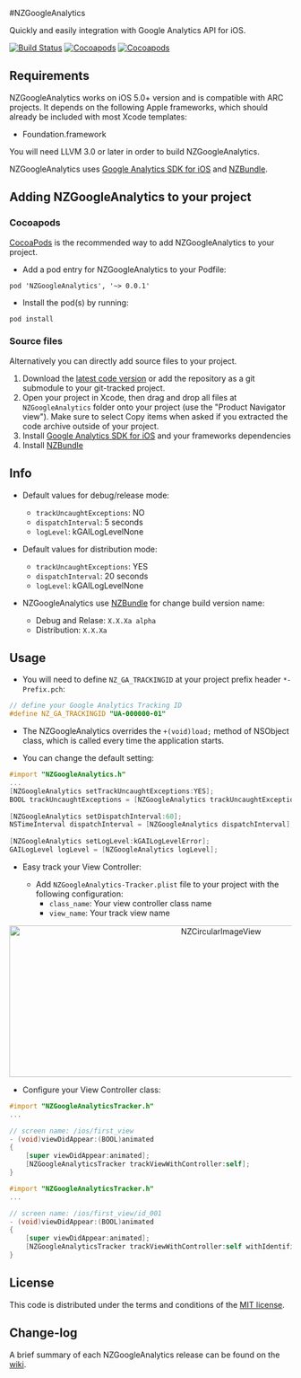 #NZGoogleAnalytics

Quickly and easily integration with Google Analytics API for iOS.

[![Build Status](https://api.travis-ci.org/NZN/NZGoogleAnalytics.png)](https://api.travis-ci.org/NZN/NZGoogleAnalytics.png)
[![Cocoapods](https://cocoapod-badges.herokuapp.com/v/NZGoogleAnalytics/badge.png)](http://beta.cocoapods.org/?q=name%3Anzgoogleanalytics%2A)
[![Cocoapods](https://cocoapod-badges.herokuapp.com/p/NZGoogleAnalytics/badge.png)](http://beta.cocoapods.org/?q=name%3Anzgoogleanalytics%2A)

## Requirements

NZGoogleAnalytics works on iOS 5.0+ version and is compatible with ARC projects. It depends on the following Apple frameworks, which should already be included with most Xcode templates:

* Foundation.framework

You will need LLVM 3.0 or later in order to build NZGoogleAnalytics.

NZGoogleAnalytics uses [Google Analytics SDK for iOS](https://developers.google.com/analytics/devguides/collection/ios/resources) and [NZBundle](https://github.com/NZN/NZBundle).

## Adding NZGoogleAnalytics to your project

### Cocoapods

[CocoaPods](http://cocoapods.org) is the recommended way to add NZGoogleAnalytics to your project.

* Add a pod entry for NZGoogleAnalytics to your Podfile:

```
pod 'NZGoogleAnalytics', '~> 0.0.1'
```

* Install the pod(s) by running:

```
pod install
```

### Source files

Alternatively you can directly add source files to your project.

1. Download the [latest code version](https://github.com/NZN/NZGoogleAnalytics/archive/master.zip) or add the repository as a git submodule to your git-tracked project.
2. Open your project in Xcode, then drag and drop all files at `NZGoogleAnalytics` folder onto your project (use the "Product Navigator view"). Make sure to select Copy items when asked if you extracted the code archive outside of your project.
3. Install [Google Analytics SDK for iOS](https://developers.google.com/analytics/devguides/collection/ios/resources) and your frameworks dependencies
4. Install [NZBundle](https://github.com/NZN/NZBundle)

## Info

* Default values for debug/release mode:
	* `trackUncaughtExceptions`: NO
	* `dispatchInterval`: 5 seconds
	* `logLevel`: kGAILogLevelNone
	
* Default values for distribution mode:
	* `trackUncaughtExceptions`: YES
	* `dispatchInterval`: 20 seconds
	* `logLevel`: kGAILogLevelNone
	
* NZGoogleAnalytics use [NZBundle](https://github.com/NZN/NZBundle) for change build version name:
	* Debug and Relase: `X.X.Xa alpha`
	* Distribution: `X.X.Xa`	


## Usage

* You will need to define `NZ_GA_TRACKINGID` at your project prefix header `*-Prefix.pch`:

```objective-c
// define your Google Analytics Tracking ID
#define NZ_GA_TRACKINGID "UA-000000-01"
```

* The NZGoogleAnalytics overrides the `+(void)load;` method of NSObject class, which is called every time the application starts.

* You can change the default setting:

```objective-c
#import "NZGoogleAnalytics.h"
...
[NZGoogleAnalytics setTrackUncaughtExceptions:YES];
BOOL trackUncaughtExceptions = [NZGoogleAnalytics trackUncaughtExceptions];
    
[NZGoogleAnalytics setDispatchInterval:60];
NSTimeInterval dispatchInterval = [NZGoogleAnalytics dispatchInterval];
    
[NZGoogleAnalytics setLogLevel:kGAILogLevelError];
GAILogLevel logLevel = [NZGoogleAnalytics logLevel];
```

* Easy track your View Controller:

	* Add `NZGoogleAnalytics-Tracker.plist` file to your project with the following configuration:
		* `class_name`: Your view controller class name
		* `view_name`: Your track view name

<p align="center">
  <img src="http://s21.postimg.org/mjlzwoz93/NZGoogle_Analytics_Tracker.jpg" alt="NZCircularImageView" title="NZCircularImageView" width="740" height="270">
</p>

* Configure your View Controller class:

```objective-c
#import "NZGoogleAnalyticsTracker.h"
...

// screen name: /ios/first_view
- (void)viewDidAppear:(BOOL)animated
{
    [super viewDidAppear:animated];
    [NZGoogleAnalyticsTracker trackViewWithController:self];
}
```

```objective-c
#import "NZGoogleAnalyticsTracker.h"
...

// screen name: /ios/first_view/id_001
- (void)viewDidAppear:(BOOL)animated
{
    [super viewDidAppear:animated];
    [NZGoogleAnalyticsTracker trackViewWithController:self withIdentifier:@"id_001"];
}
```

## License

This code is distributed under the terms and conditions of the [MIT license](LICENSE).

## Change-log

A brief summary of each NZGoogleAnalytics release can be found on the [wiki](https://github.com/NZN/NZGoogleAnalytics/wiki/Change-log).